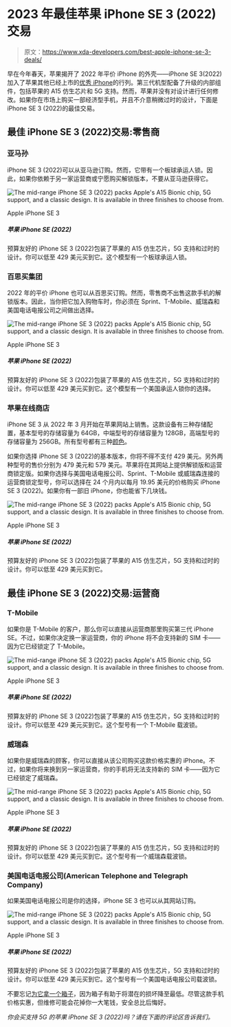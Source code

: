 # 2023 年最佳苹果 iPhone SE 3 (2022)交易

> 原文：<https://www.xda-developers.com/best-apple-iphone-se-3-deals/>

早在今年春天，苹果揭开了 2022 年平价 iPhone 的外壳——iPhone SE 3(2022)加入了苹果其他已经上市的[优秀 iPhone](https://www.xda-developers.com/best-iphone/)的行列。第三代机型配备了升级的内部组件，包括苹果的 A15 仿生芯片和 5G 支持。然而，苹果并没有对设计进行任何修改。如果你在市场上购买一部经济型手机，并且不介意稍微过时的设计，下面是 iPhone SE 3 (2022)的最佳交易。

## 最佳 iPhone SE 3 (2022)交易:零售商

### 亚马孙

iPhone SE 3 (2022)可以从亚马逊订购。然而，它带有一个板球承运人锁。因此，如果你依赖于另一家运营商或宁愿购买解锁版本，不要从亚马逊获得它。

 <picture>![The mid-range iPhone SE 3 (2022) packs Apple's A15 Bionic chip, 5G support, and a classic design. It is available in three finishes to choose from.](img/b322ddc3464f1c39168cee41e0ba7c17.png)</picture> 

Apple iPhone SE 3

##### 苹果 iPhone SE (2022)

预算友好的 iPhone SE 3 (2022)包装了苹果的 A15 仿生芯片，5G 支持和过时的设计。你可以低至 429 美元买到它。这个模型有一个板球承运人锁。

### 百思买集团

2022 年的平价 iPhone 也可以从百思买订购。然而，零售商不出售这款手机的解锁版本。因此，当你把它加入购物车时，你必须在 Sprint、T-Mobile、威瑞森和美国电话电报公司之间做出选择。

 <picture>![The mid-range iPhone SE 3 (2022) packs Apple's A15 Bionic chip, 5G support, and a classic design. It is available in three finishes to choose from.](img/b322ddc3464f1c39168cee41e0ba7c17.png)</picture> 

Apple iPhone SE 3

##### 苹果 iPhone SE (2022)

预算友好的 iPhone SE 3 (2022)包装了苹果的 A15 仿生芯片，5G 支持和过时的设计。你可以低至 429 美元买到它。这个模型有一个美国承运人锁你的选择。

### 苹果在线商店

iPhone SE 3 从 2022 年 3 月开始在苹果网站上销售。这款设备有三种存储配置，基本型号的存储容量为 64GB，中端型号的存储容量为 128GB，高端型号的存储容量为 256GB。所有型号都有三种[颜色](https://www.xda-developers.com/apple-iphone-se-3-colors/)。

如果你选择 iPhone SE 3 (2022)的基本版本，你将不得不支付 429 美元。另外两种型号的售价分别为 479 美元和 579 美元。苹果将在其网站上提供解锁版和运营商锁定版。如果你选择与美国电话电报公司、Sprint、T-Mobile 或威瑞森连接的运营商锁定型号，你可以选择在 24 个月内以每月 19.95 美元的价格购买 iPhone SE 3 (2022)。如果你有一部旧 iPhone，你也能省下几块钱。

 <picture>![The mid-range iPhone SE 3 (2022) packs Apple's A15 Bionic chip, 5G support, and a classic design. It is available in three finishes to choose from.](img/b322ddc3464f1c39168cee41e0ba7c17.png)</picture> 

Apple iPhone SE 3

##### 苹果 iPhone SE (2022)

预算友好的 iPhone SE 3 (2022)包装了苹果的 A15 仿生芯片，5G 支持和过时的设计。你可以低至 429 美元买到它。

## 最佳 iPhone SE 3 (2022)交易:运营商

### T-Mobile

如果你是 T-Mobile 的客户，那么你可以直接从运营商那里购买第三代 iPhone SE。不过，如果你决定换一家运营商，你的 iPhone 将不会支持新的 SIM 卡——因为它已经锁定了 T-Mobile。

 <picture>![The mid-range iPhone SE 3 (2022) packs Apple's A15 Bionic chip, 5G support, and a classic design. It is available in three finishes to choose from.](img/b322ddc3464f1c39168cee41e0ba7c17.png)</picture> 

Apple iPhone SE 3

##### 苹果 iPhone SE (2022)

预算友好的 iPhone SE 3 (2022)包装了苹果的 A15 仿生芯片，5G 支持和过时的设计。你可以低至 429 美元买到它。这个型号有一个 T-Mobile 载波锁。

### 威瑞森

如果你是威瑞森的顾客，你可以直接从该公司购买这款价格实惠的 iPhone。不过，如果你将来换到另一家运营商，你的手机将无法支持新的 SIM 卡——因为它已经锁定了威瑞森。

 <picture>![The mid-range iPhone SE 3 (2022) packs Apple's A15 Bionic chip, 5G support, and a classic design. It is available in three finishes to choose from.](img/b322ddc3464f1c39168cee41e0ba7c17.png)</picture> 

Apple iPhone SE 3

##### 苹果 iPhone SE (2022)

预算友好的 iPhone SE 3 (2022)包装了苹果的 A15 仿生芯片，5G 支持和过时的设计。你可以低至 429 美元买到它。这个型号有一个威瑞森载波锁。

### 美国电话电报公司(American Telephone and Telegraph Company)

如果美国电话电报公司是你的选择，iPhone SE 3 也可以从其网站订购。

 <picture>![The mid-range iPhone SE 3 (2022) packs Apple's A15 Bionic chip, 5G support, and a classic design. It is available in three finishes to choose from.](img/b322ddc3464f1c39168cee41e0ba7c17.png)</picture> 

Apple iPhone SE 3

##### 苹果 iPhone SE (2022)

预算友好的 iPhone SE 3 (2022)包装了苹果的 A15 仿生芯片，5G 支持和过时的设计。你可以低至 429 美元买到它。这个型号有一个美国电话电报公司载波锁。

不要忘记[为它拿一个箱子](https://www.xda-developers.com/best-apple-iphone-se-3-cases/)，因为箱子有助于将潜在的损坏降至最低。尽管这款手机价格实惠，但维修可能会花掉你一大笔钱，安全总比后悔好。

*你会买支持 5G 的苹果 iPhone SE 3 (2022)吗？请在下面的评论区告诉我们。*